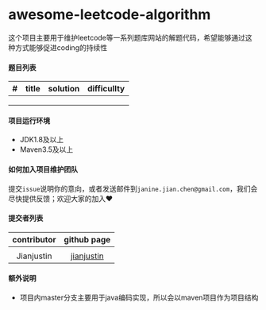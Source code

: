 # awesome-leetcode-algorithm

这个项目主要用于维护leetcode等一系列题库网站的解题代码，希望能够通过这种方式能够促进coding的持续性

#### 题目列表

| #    | title | solution | difficullty |
| ---- | ----- | -------- | :---------: |
|      |       |          |             |
|      |       |          |             |
|      |       |          |             |

#### 项目运行环境

* JDK1.8及以上
* Maven3.5及以上

#### 如何加入项目维护团队

提交`issue`说明你的意向，或者发送邮件到`janine.jian.chen@gmail.com`，我们会尽快提供反馈；欢迎大家的加入❤️

#### 提交者列表

| contributor |                github page                 |
| :---------: | :----------------------------------------: |
|             |                                            |
| Jianjustin  | [jianjustin](https://jianjustin.github.io) |

#### 额外说明

* 项目内master分支主要用于java编码实现，所以会以maven项目作为项目结构